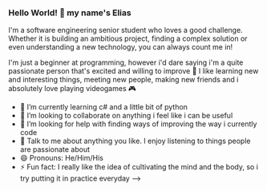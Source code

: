 ### Hello World! 👋 my name's Elias 
I'm a software engineering senior student who loves a good challenge. Whether it is building an ambitious project, finding a complex solution or even understanding a new technology, you can always count me in!

I'm just a beginner at programming, however i'd dare saying i'm a quite passionate person that's excited and willing to improve 🤙 I like learning new and interesting things, meeting new people, making new friends and i absolutely love playing videogames 🎮

- 🌱 I’m currently learning c# and a little bit of python
- 👯 I’m looking to collaborate on anything i feel like i can be useful 
- 🤔 I’m looking for help with finding ways of improving the way i currently code
- 💬 Talk to me about anything you like. I enjoy listening to things people are passionate about
- 😄 Pronouns: He/Him/His
- ⚡ Fun fact: I really like the idea of cultivating the mind and the body, so i try putting it in practice everyday
-->
